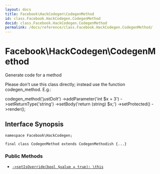 ```yaml
---
layout: docs
title: Facebook\HackCodegen\CodegenMethod
id: class.Facebook.HackCodegen.CodegenMethod
docid: class.Facebook.HackCodegen.CodegenMethod
permalink: /docs/reference/class.Facebook.HackCodegen.CodegenMethod/
---
```

# Facebook\\HackCodegen\\CodegenMethod




Generate code for a method




Please don't use this class directly; instead use
the function codegen_method.  E.g.:




codegen_method('justDoIt')
->addParameter('int $x = 3')
->setReturnType('string')
->setBody('return (string) $x;')
->setProtected()
->render();




## Interface Synopsis




``` Hack
namespace Facebook\HackCodegen;

final class CodegenMethod extends CodegenMethodish {...}
```




### Public Methods




* [` ->setIsOverride(bool $value = true): \this `](<class.Facebook.HackCodegen.CodegenMethod.setIsOverride.md>)